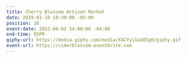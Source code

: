```yaml
---
title: Cherry Blossom Artisan Market
date: 2019-01-10 18:39:00 -05:00
position: 16
event-date: 2022-04-03 14:00:00 -04:00
end-time: 05PM
giphy-url: https://media.giphy.com/media/X4CYyiIa4OIg0/giphy.gif
event-url: https://ciderblossom.eventbrite.com
---
```


